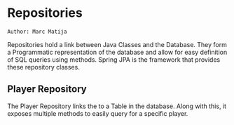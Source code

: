 # Repositories

`Author: Marc Matija`

Repositories hold a link between Java Classes and the Database. They form a Programmatic representation
of the database and allow for easy definition of SQL queries using methods. Spring JPA is the framework that provides
these repository classes.

## Player Repository

The Player Repository links the [](Entities.md#player-entity) to a Table in the database. Along with this, it exposes
multiple methods to easily query for a specific player.